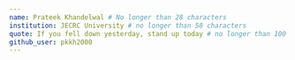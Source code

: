 ```yaml
---
name: Prateek Khandelwal # No longer than 28 characters
institution: JECRC University # no longer than 58 characters
quote: If you fell down yesterday, stand up today # no longer than 100 characters, avoid using quotes(") to guarantee the format remains the same.
github_user: pkkh2000
---
```


